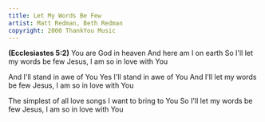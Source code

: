 ```yaml
---
title: Let My Words Be Few
artist: Matt Redman, Beth Redman
copyright: 2000 ThankYou Music
---
```


<strong>(Ecclesiastes 5:2)</strong>
You are God in heaven
And here am I on earth
So I'll let my words be few
Jesus, I am so in love with You

And I'll stand in awe of You
Yes I'll stand in awe of You
And I'll let my words be few
Jesus, I am so in love with You

The simplest of all love songs
I want to bring to You
So I'll let my words be few
Jesus, I am so in love with You





















